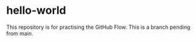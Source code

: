 # hello-world
This repository is for practising the GitHub Flow.
This is a branch pending from main.
